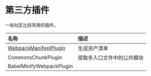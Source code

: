 # 第三方插件

一些社区比较常用的插件。

| 名称 | 描述 |
| :--- | :--- |
| [WebpackManifestPlugin](Plugins/WebpackManifestPlugin.md) | 生成资产清单 |
| CommonsChunkPlugin | 提取多入口文件中的公共模块 |
| BabelMinifyWebpackPlugin |  |



